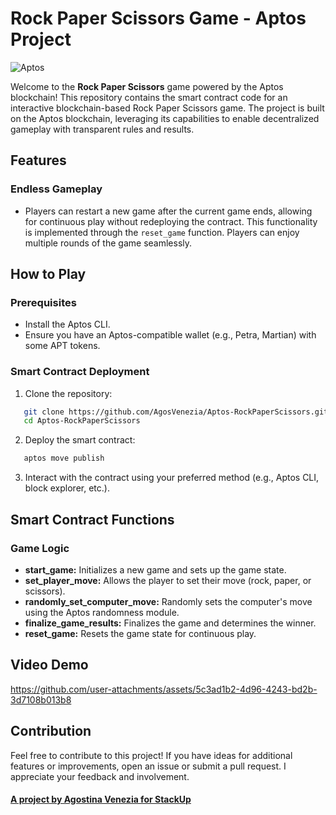 # Rock Paper Scissors Game - Aptos Project

![Aptos](https://pbs.twimg.com/media/GVU9bWDWQAAqHAs?format=jpg&name=small)

Welcome to the **Rock Paper Scissors** game powered by the Aptos blockchain! This repository contains the smart contract code for an interactive blockchain-based Rock Paper Scissors game. The project is built on the Aptos blockchain, leveraging its capabilities to enable decentralized gameplay with transparent rules and results.

## Features

### **Endless Gameplay**
   - Players can restart a new game after the current game ends, allowing for continuous play without redeploying the contract. This functionality is implemented through the `reset_game` function. Players can enjoy multiple rounds of the game seamlessly.

## How to Play

### Prerequisites
- Install the Aptos CLI.
- Ensure you have an Aptos-compatible wallet (e.g., Petra, Martian) with some APT tokens.

### Smart Contract Deployment
1. Clone the repository:
```bash
   git clone https://github.com/AgosVenezia/Aptos-RockPaperScissors.git
   cd Aptos-RockPaperScissors
```

2. Deploy the smart contract:
```bash
   aptos move publish
```

3. Interact with the contract using your preferred method (e.g., Aptos CLI, block explorer, etc.).

## Smart Contract Functions

### Game Logic

- **start_game:** Initializes a new game and sets up the game state.
- **set_player_move:** Allows the player to set their move (rock, paper, or scissors).
- **randomly_set_computer_move:** Randomly sets the computer's move using the Aptos randomness module.
- **finalize_game_results:** Finalizes the game and determines the winner.
- **reset_game:** Resets the game state for continuous play.

## Video Demo

https://github.com/user-attachments/assets/5c3ad1b2-4d96-4243-bd2b-3d7108b013b8

## Contribution

Feel free to contribute to this project! If you have ideas for additional features or improvements, open an issue or submit a pull request. I appreciate your feedback and involvement.

#### [A project by Agostina Venezia for StackUp](https://earn.stackup.dev/)
